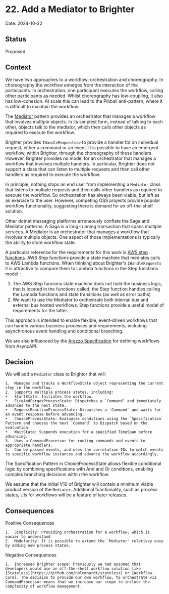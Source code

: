 # 22. Add a Mediator to Brighter 

Date: 2024-10-22

## Status

Proposed

## Context
We have two approaches to a workflow: orchestration and choreography. In choreography the workflow emerges from the interaction of the participants. In orchestration, one participant executes the workflow, calling other participants as needed. Whilst choreography has low-coupling, it also has low-cohesion. At scale this can lead to the Pinball anti-pattern, where it is difficult to maintain the workflow.

The [Mediator](https://www.oodesign.com/mediator-pattern) pattern provides an orchestrator that manages a workflow that involves multiple objects. In its simplest form, instead of talking to each other, objects talk to the mediator, which then calls other objects as required to execute the workflow.
                                                                                                                                                                                                                                                                
Brighter provides `IHandleRequests<>` to provide a handler for an individual request, either a command or an event. It is possible to have an emergent workflow, within Brighter, through the choreography of these handlers. However, Brighter provides no model for an orchestrator that manages a workflow that involves multiple handlers. In particular, Brighter does not support a class that can listen to multiple requests and then call other handlers as required to execute the workflow.

In principle, nothing stops an end user from implementing a `Mediator` class that listens to multiple requests and then calls other handlers as required to execute the workflow.  So orchestration has always been viable, but left as an exercise to the user. However, competing OSS projects provide popular workflow functionality, suggesting there is demand for an off-the-shelf solution.

Other dotnet messaging platforms erroneously conflate the Saga and Mediator patterns. A Saga is a long-running transaction that spans multiple services. A Mediator is an orchestrator that manages a workflow that involves multiple objects. One aspect of those implementations is typically the ability to store workflow state. 

A particular reference for the requirements for this work is [AWS step functions](https://states-language.net/spec.html). AWS Step functions provide a state machine that mediates calls to AWS Lambda functions. When thinking about Brighter's `IHandleRequests` it is attractive to compare them to Lambda functions in the Step functions model :

  1.  The AWS Step funcions state machine does not hold the business logic, that is located in the functions called; the Step function handles calling the Lambda functions and state transitions (as well as error paths)
  2.  We want to use the Mediator to orchestrate both internal bus and external bus hosted workflows. Step functions provide a useful model of requirements for the latter.

This approach is intended to enable flexible, event-driven workflows that can handle various business processes and requirements, including asynchronous event handling and conditional branching.

We are also influenced by the [Arazzo Specification](https://github.com/OAI/Arazzo-Specification/blob/main/versions/1.0.0.md) for defining workflows from AsyncAPI.


## Decision

We will add a `Mediator` class to Brighter that will: 

	1.	Manages and tracks a WorkflowState object representing the current step in the workflow.
	2.	Supports multiple process states, including:
	•	StartState: Initiates the workflow.
	•	FireAndForgetProcessState: Dispatches a `Command` and immediately advances to the next state.
	•	RequestReactionProcessState: Dispatches a `Command` and waits for an event response before advancing.
	•	ChoiceProcessState: Evaluates conditions using the `Specification` Pattern and chooses the next `Command` to Dispatch based on the evaluation.
	•	WaitState: Suspends execution for a specified TimeSpan before advancing.
	3.	Uses a CommandProcessor for routing commands and events to appropriate handlers.
	4.	Can be passed events, and uses the correlation IDs to match events to specific workflow instances and advance the workflow accordingly.

The Specification Pattern in ChoiceProcessState allows flexible conditional logic by combining specifications with And and Or conditions, enabling complex branching decisions within the workflow.

We assume that the initial V10 of Brighter will contain a minimum viable product version of the `Mediator`. Additional functionality, such as process states, UIs for workflows will be a feature of later releases.

## Consequences

Positive Consequences

	1.	Simplicity: Providing orchestration for a workflow, which is easier to understand 
	2.	Modularity: It is possible to extend the `Mediator' relativey easy by adding new process states.

Negative Consequences

    1.  Increased Brighter scope: Previously we had assumed that developers would use an off-the-shelf workflow solution like [Stateless](https://github.com/nblumhardt/stateless) or [Workflow Core]. The decision to provide our own workflow, to orchestrate via CommandProcessor means that we increase our scope to include the complexity of workflow management.